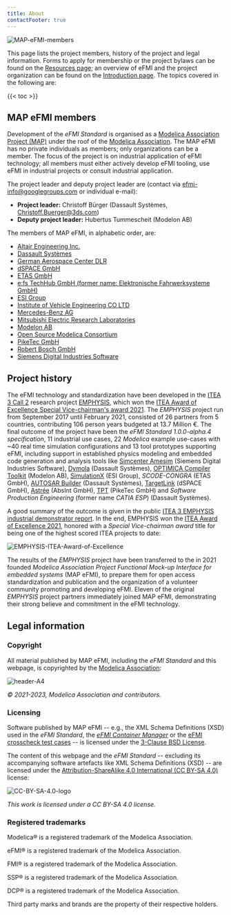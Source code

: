 ```yaml
---
title: About
contactFooter: true
---
```


![MAP-eFMI-members](/media/about/MAP-eFMI-members.png)

This page lists the project members, history of the project and legal information. Forms to apply for membership or the project bylaws can be found on the [Resources page](/resources/#project-organization); an overview of eFMI and the project organization can be found on the [Introduction page](/introduction/). The topics covered in the following are:

{{< toc >}}

## MAP eFMI members

Development of the _eFMI Standard_ is organised as a [Modelica Association Project (MAP)](https://modelica.org/projects.html) under the roof of the [Modelica Association](https://modelica.org/). The MAP eFMI has no private individuals as members; only organizations can be a member. The focus of the project is on industrial application of eFMI technology; all members must either actively develop eFMI tooling, use eFMI in industrial projects or consult industrial application.

The project leader and deputy project leader are (contact via efmi-info@googlegroups.com or individual e-mail):
 - **Project leader:** Christoff Bürger (Dassault Systèmes, Christoff.Buerger@3ds.com)
 - **Deputy project leader:** Hubertus Tummescheit (Modelon AB)

The members of MAP eFMI, in alphabetic order, are:
 - [Altair Engineering Inc.](https://altair.com/)
 - [Dassault Systèmes](https://www.3ds.com/)
 - [German Aerospace Center DLR](https://www.dlr.de/)
 - [dSPACE GmbH](https://www.dspace.com/)
 - [ETAS GmbH](https://www.etas.com/en/)
 - [e:fs TechHub GmbH (former name: Elektronische Fahrwerksysteme GmbH)](https://www.efs-auto.com/)
 - [ESI Group](https://www.esi-group.com/)
 - [Institute of Vehicle Engineering CO LTD](http://www.ivh.co.kr)
 - [Mercedes-Benz AG](https://www.mercedes-benz.com/)
 - [Mitsubishi Electric Research Laboratories](https://www.merl.com/)
 - [Modelon AB](https://www.modelon.com/)
 - [Open Source Modelica Consortium](https://openmodelica.org/home/consortium)
 - [PikeTec GmbH](https://piketec.com/)
 - [Robert Bosch GmbH](https://www.bosch.com/)
 - [Siemens Digital Industries Software](https://www.sw.siemens.com/)

## Project history

The eFMI technology and standardization have been developed in the [ITEA 3 Call 2](https://itea4.org/) research project [EMPHYSIS](https://itea4.org/project/emphysis.html), which won the [ITEA Award of Excellence Special Vice-chairman's award 2021](https://itea4.org/press-release/press-release-emphysis-the-missing-link-between-digital-simulation-and-embedded-software.html). The _EMPHYSIS_ project run from September 2017 until February 2021, consisted of 26 partners from 5 countries, contributing 106 person years budgeted at 13.7 Million €. The final outcome of the project have been the _eFMI Standard 1.0.0-alpha.4 specification_, 11 industrial use cases, 22 _Modelica_ example use-cases with ~40 real time simulation configurations and 13 tool prototypes supporting eFMI, including support in established physics modeling and embedded code generation and analysis tools like [Simcenter Amesim](https://plm.sw.siemens.com/en-US/simcenter/systems-simulation/amesim/) (Siemens Digital Industries Software), [Dymola](https://www.dymola.com/) (Dassault Systèmes), [OPTIMICA Compiler Toolkit](https://help.modelon.com/latest/reference/oct/) (Modelon AB), [SimulationX](https://www.esi-group.com/products/simulationx) (ESI Group), _SCODE-CONGRA_ (ETAS GmbH), [AUTOSAR Builder](https://www.3ds.com/products-services/catia/products/autosar-builder/) (Dassault Systèmes), [TargetLink](https://www.dspace.com/en/pub/home/products/sw/pcgs/targetlink.cfm) (dSPACE GmbH), [Astrée](https://www.absint.com/astree/index.htm) (AbsInt GmbH), [TPT](https://piketec.com/tpt/) (PikeTec GmbH) and _Software Production Engineering_ (former name _CATIA ESP_) (Dassault Systèmes).

A good summary of the outcome is given in the public [ITEA 3 EMPHYSIS industrial demonstrator report](/media/resources/emphysis-public-demonstrator-summary.pdf). In the end, EMPHYSIS won the [ITEA Award of Excellence 2021](https://itea4.org/press-release/press-release-emphysis-the-missing-link-between-digital-simulation-and-embedded-software.html), honored with a _Special Vice-chairman award_ title for being one of the highest scored ITEA projects to date:

![EMPHYSIS-ITEA-Award-of-Excellence](/media/about/EMPHYSIS-ITEA-Award-of-Excellence.png)

The results of the _EMPHYSIS_ project have been transferred to the in 2021 founded _Modelica Association Project Functional Mock-up Interface for embedded systems_ (MAP eFMI), to prepare them for open access standardization and publication and the organization of a volunteer community promoting and developing eFMI. Eleven of the original _EMPHYSIS_ project partners immediately joined MAP eFMI, demonstrating their strong believe and commitment in the eFMI technology.

## Legal information

### Copyright

All material published by MAP eFMI, including the _eFMI Standard_ and this webpage, is copyrighted by the [Modelica Association](https://modelica.org/):

![header-A4](/media/about/Modelica-Association-logo-403x192-150dpi.png)

_© 2021-2023, Modelica Association and contributors._

### Licensing

Software published by MAP eFMI -- e.g., the XML Schema Definitions (XSD) used in the _eFMI Standard_, the [_eFMI Container Manager_](https://github.com/modelica/efmi-containermanager) or the [eFMI crosscheck test cases](https://github.com/modelica/efmi-testcases) -- is licensed under the [3-Clause BSD License](https://opensource.org/license/bsd-3-clause/).

The content of this webpage and the _eFMI Standard_ -- excluding its accompanying software artefacts like XML Schema Definitions (XSD) -- are licensed under the [Attribution-ShareAlike 4.0 International (CC BY-SA 4.0)](https://creativecommons.org/licenses/by-sa/4.0/) license:

![CC-BY-SA-4.0-logo](/media/about/CC-BY-SA-4.0-logo-403x141-300dpi.png)

_This work is licensed under a CC BY-SA 4.0 license._

### Registered trademarks

Modelica® is a registered trademark of the Modelica Association.

eFMI® is a registered trademark of the Modelica Association.

FMI® is a registered trademark of the Modelica Association.

SSP® is a registered trademark of the Modelica Association.

DCP® is a registered trademark of the Modelica Association.

Third party marks and brands are the property of their respective holders.

